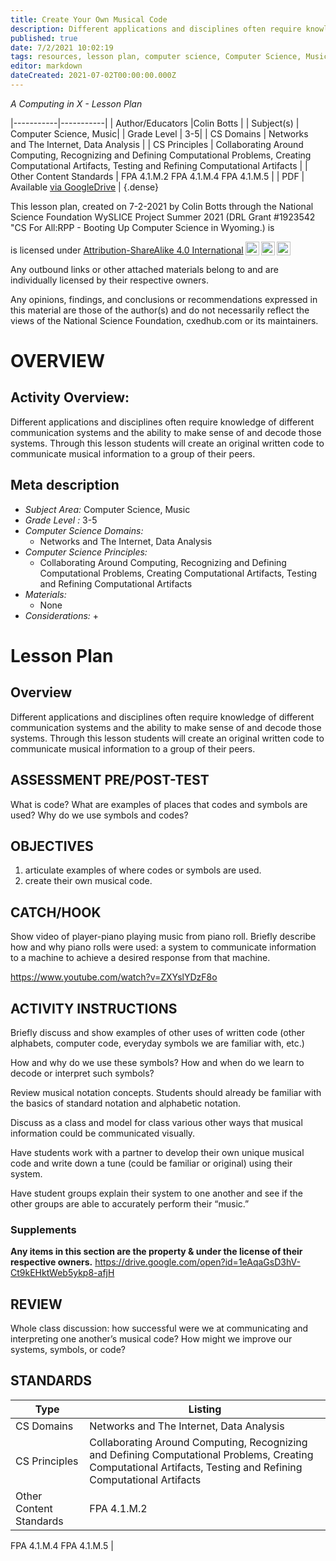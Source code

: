 ```yaml
---
title: Create Your Own Musical Code
description: Different applications and disciplines often require knowledge of different communication systems and the ability to make sense of and decode those systems. Through this lesson students will create an original written code to communicate musical information to a group of their peers.
published: true
date: 7/2/2021 10:02:19
tags: resources, lesson plan, computer science, Computer Science, Music 
editor: markdown
dateCreated: 2021-07-02T00:00:00.000Z
---
```

*A Computing in X - Lesson Plan*

|-----------|-----------|
| Author/Educators |Colin Botts |
| Subject(s) | Computer Science, Music|
| Grade Level | 3-5|
| CS Domains | Networks and The Internet, Data Analysis |
| CS Principles | Collaborating Around Computing, Recognizing and Defining Computational Problems, Creating Computational Artifacts, Testing and Refining Computational Artifacts |
| Other Content Standards | FPA 4.1.M.2
FPA 4.1.M.4
FPA 4.1.M.5 | 
| PDF | Available [via GoogleDrive]() |
{.dense}






This lesson plan, created on 7-2-2021 by Colin Botts through the National Science Foundation WySLICE Project Summer 2021 (DRL Grant #1923542 "CS For All:RPP - Booting Up Computer Science in Wyoming.) is  <p xmlns:cc="http://creativecommons.org/ns#" >  is licensed under <a href="http://creativecommons.org/licenses/by-sa/4.0/?ref=chooser-v1" target="_blank" rel="license noopener noreferrer" style="display:inline-block;">Attribution-ShareAlike 4.0 International<img style="height:22px!important;margin-left:3px;vertical-align:text-bottom;" src="https://mirrors.creativecommons.org/presskit/icons/cc.svg?ref=chooser-v1"><img style="height:22px!important;margin-left:3px;vertical-align:text-bottom;" src="https://mirrors.creativecommons.org/presskit/icons/by.svg?ref=chooser-v1"><img style="height:22px!important;margin-left:3px;vertical-align:text-bottom;" src="https://mirrors.creativecommons.org/presskit/icons/sa.svg?ref=chooser-v1"></a></p>


Any outbound links or other attached materials belong to and are individually licensed by their respective owners. 


Any opinions, findings, and conclusions or recommendations expressed in this material are those of the author(s) and do not necessarily reflect the views of the National Science Foundation, cxedhub.com or its maintainers.


# OVERVIEW
## Activity Overview:  
Different applications and disciplines often require knowledge of different communication systems and the ability to make sense of and decode those systems. Through this lesson students will create an original written code to communicate musical information to a group of their peers.
## Meta description
+ *Subject Area:* Computer Science, Music 
+ *Grade Level :* 3-5 
+ *Computer Science Domains:*
   + Networks and The Internet, Data Analysis
+ *Computer Science Principles:*
   + Collaborating Around Computing, Recognizing and Defining Computational Problems, Creating Computational Artifacts, Testing and Refining Computational Artifacts
+ *Materials:* 
   + None
+ *Considerations:*
   + 


# Lesson Plan
## Overview
Different applications and disciplines often require knowledge of different communication systems and the ability to make sense of and decode those systems. Through this lesson students will create an original written code to communicate musical information to a group of their peers.
## ASSESSMENT PRE/POST-TEST
What is code?
What are examples of places that codes and symbols are used?
Why do we use symbols and codes?
## OBJECTIVES
1) articulate examples of where codes or symbols are used.
2) create their own musical code.


## CATCH/HOOK
Show video of player-piano playing music from piano roll.  Briefly describe how and why piano rolls were used: a system to communicate information to a machine to achieve a desired response from that machine.


https://www.youtube.com/watch?v=ZXYslYDzF8o


## ACTIVITY INSTRUCTIONS
Briefly discuss and show examples of other uses of written code (other alphabets, computer code, everyday symbols we are familiar with, etc.)


How and why do we use these symbols? How and when do we learn to decode or interpret such symbols?


Review musical notation concepts.  Students should already be familiar with the basics of standard notation and alphabetic notation.


Discuss as a class and model for class various other ways that musical information could be communicated visually.


Have students work with a partner to develop their own unique musical code and write down a tune (could be familiar or original) using their system.


Have student groups explain their system to one another and see if the other groups are able to accurately perform their “music.”


### Supplements
**Any items in this section are the property & under the license of their respective owners.**
https://drive.google.com/open?id=1eAqaGsD3hV-Ct9kEHktWeb5ykp8-afjH




## REVIEW
Whole class discussion: how successful were we at communicating and interpreting one another’s musical code?  How might we improve our systems, symbols, or code?
## STANDARDS        
| Type | Listing | 
|-----------|-----------|
| CS Domains  | Networks and The Internet, Data Analysis|
| CS Principles   | Collaborating Around Computing, Recognizing and Defining Computational Problems, Creating Computational Artifacts, Testing and Refining Computational Artifacts|
| Other Content Standards | FPA 4.1.M.2
FPA 4.1.M.4
FPA 4.1.M.5  |